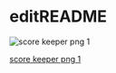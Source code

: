 # editREADME
![score keeper png 1](https://user-images.githubusercontent.com/37694778/39919193-7fd27d0c-5530-11e8-9490-46f812e55614.png)

[score keeper png 1](https://user-images.githubusercontent.com/37694778/39919193-7fd27d0c-5530-11e8-9490-46f812e55614.png)
